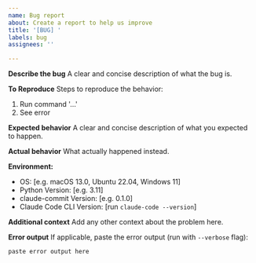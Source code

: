 ```yaml
---
name: Bug report
about: Create a report to help us improve
title: '[BUG] '
labels: bug
assignees: ''

---
```


**Describe the bug**
A clear and concise description of what the bug is.

**To Reproduce**
Steps to reproduce the behavior:
1. Run command '...'
2. See error

**Expected behavior**
A clear and concise description of what you expected to happen.

**Actual behavior**
What actually happened instead.

**Environment:**
 - OS: [e.g. macOS 13.0, Ubuntu 22.04, Windows 11]
 - Python Version: [e.g. 3.11]
 - claude-commit Version: [e.g. 0.1.0]
 - Claude Code CLI Version: [run `claude-code --version`]

**Additional context**
Add any other context about the problem here.

**Error output**
If applicable, paste the error output (run with `--verbose` flag):
```
paste error output here
```

